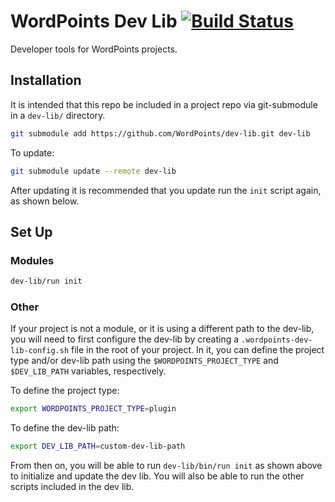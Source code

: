 # WordPoints Dev Lib [![Build Status](https://travis-ci.org/WordPoints/dev-lib.svg?branch=master)](https://travis-ci.org/WordPoints/dev-lib)
Developer tools for WordPoints projects.

## Installation

It is intended that this repo be included in a project repo via git-submodule in a
`dev-lib/` directory.

```bash
git submodule add https://github.com/WordPoints/dev-lib.git dev-lib
```

To update:

```bash
git submodule update --remote dev-lib
```

After updating it is recommended that you update run the `init` script again, as
shown below.

## Set Up

### Modules

```bash
dev-lib/run init
```

### Other

If your project is not a module, or it is using a different path to the dev-lib, you
will need to first configure the dev-lib by creating a `.wordpoints-dev-lib-config.sh`
file in the root of your project. In it, you can define the project type and/or 
dev-lib path using the `$WORDPOINTS_PROJECT_TYPE` and  `$DEV_LIB_PATH` variables,
respectively.

To define the project type:

```bash
export WORDPOINTS_PROJECT_TYPE=plugin
```

To define the dev-lib path:

```bash
export DEV_LIB_PATH=custom-dev-lib-path
```

From then on, you will be able to run `dev-lib/bin/run init` as shown above to 
initialize and update the dev lib. You will also be able to run the other scripts
included in the dev lib.
